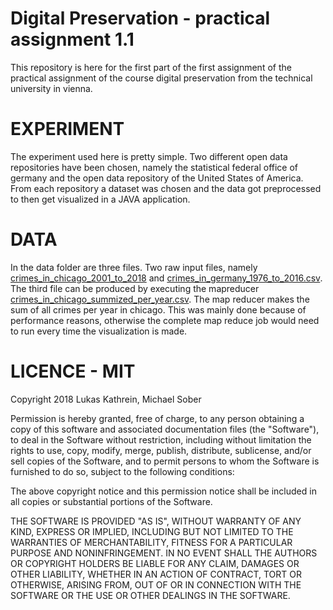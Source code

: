 # Digital Preservation - practical assignment 1.1

This repository is here for the first part of the first assignment of the practical assignment of the course digital preservation from the technical university in vienna.

# EXPERIMENT
The experiment used here is pretty simple. Two different open data repositories have been chosen, namely the statistical federal office of germany and the open data repository of the United States of America. From each repository a dataset was chosen and the data got preprocessed to then get visualized in a JAVA application. 


# DATA
In the data folder are three files. Two raw input files, namely [crimes_in_chicago_2001_to_2018](https://doi.org/10.5281/zenodo.1205219) and   [crimes_in_germany_1976_to_2016.csv](https://zenodo.org/record/1205342). The third file can be produced by executing the mapreducer [crimes_in_chicago_summized_per_year.csv](https://zenodo.org/record/1205333). The map reducer makes the sum of all crimes per year in chicago. This was mainly done because of performance reasons, otherwise the complete map reduce job would need to run every time the visualization is made.


# LICENCE - MIT

Copyright 2018 Lukas Kathrein, Michael Sober

Permission is hereby granted, free of charge, to any person obtaining a copy of this software and associated documentation files (the "Software"), to deal in the Software without restriction, including without limitation the rights to use, copy, modify, merge, publish, distribute, sublicense, and/or sell copies of the Software, and to permit persons to whom the Software is furnished to do so, subject to the following conditions:

The above copyright notice and this permission notice shall be included in all copies or substantial portions of the Software.

THE SOFTWARE IS PROVIDED "AS IS", WITHOUT WARRANTY OF ANY KIND, EXPRESS OR IMPLIED, INCLUDING BUT NOT LIMITED TO THE WARRANTIES OF MERCHANTABILITY, FITNESS FOR A PARTICULAR PURPOSE AND NONINFRINGEMENT. IN NO EVENT SHALL THE AUTHORS OR COPYRIGHT HOLDERS BE LIABLE FOR ANY CLAIM, DAMAGES OR OTHER LIABILITY, WHETHER IN AN ACTION OF CONTRACT, TORT OR OTHERWISE, ARISING FROM, OUT OF OR IN CONNECTION WITH THE SOFTWARE OR THE USE OR OTHER DEALINGS IN THE SOFTWARE.